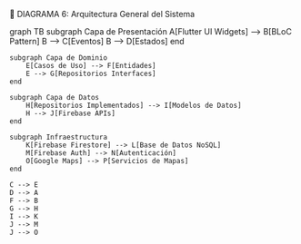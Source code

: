 🎯 DIAGRAMA 6: Arquitectura General del Sistema

graph TB
    subgraph Capa de Presentación
        A[Flutter UI Widgets] --> B[BLoC Pattern]
        B --> C[Eventos]
        B --> D[Estados]
    end
    
    subgraph Capa de Dominio
        E[Casos de Uso] --> F[Entidades]
        E --> G[Repositorios Interfaces]
    end
    
    subgraph Capa de Datos
        H[Repositorios Implementados] --> I[Modelos de Datos]
        H --> J[Firebase APIs]
    end
    
    subgraph Infraestructura
        K[Firebase Firestore] --> L[Base de Datos NoSQL]
        M[Firebase Auth] --> N[Autenticación]
        O[Google Maps] --> P[Servicios de Mapas]
    end
    
    C --> E
    D --> A
    F --> B
    G --> H
    I --> K
    J --> M
    J --> O